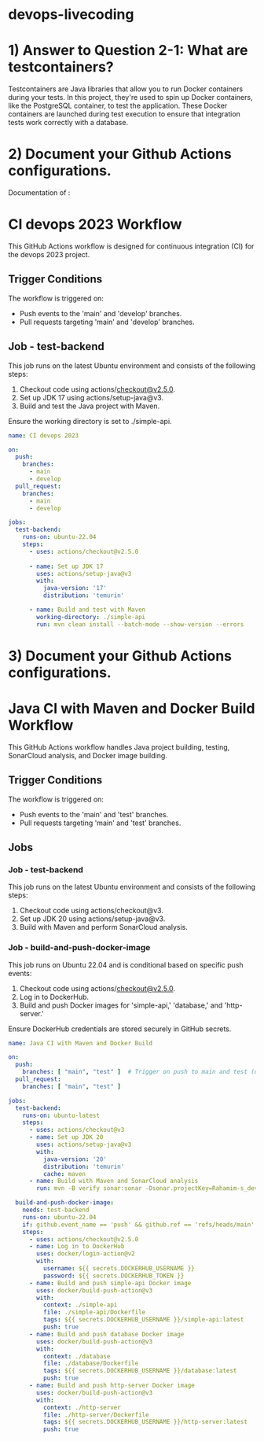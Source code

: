 # devops-livecoding



# 1) Answer to Question 2-1: What are testcontainers?

Testcontainers are Java libraries that allow you to run Docker containers during your tests. In this project, they're used to spin up Docker containers, like the PostgreSQL container, to test the application. These Docker containers are launched during test execution to ensure that integration tests work correctly with a database.


# 2) Document your Github Actions configurations.
Documentation of :
# CI devops 2023 Workflow

This GitHub Actions workflow is designed for continuous integration (CI) for the devops 2023 project.

## Trigger Conditions
The workflow is triggered on:
- Push events to the 'main' and 'develop' branches.
- Pull requests targeting 'main' and 'develop' branches.

## Job - test-backend
This job runs on the latest Ubuntu environment and consists of the following steps:

1. Checkout code using actions/checkout@v2.5.0.
2. Set up JDK 17 using actions/setup-java@v3.
3. Build and test the Java project with Maven.

Ensure the working directory is set to ./simple-api.

```yaml
name: CI devops 2023

on:
  push:
    branches:
      - main
      - develop
  pull_request:
    branches:
      - main
      - develop

jobs:
  test-backend:
    runs-on: ubuntu-22.04
    steps:
      - uses: actions/checkout@v2.5.0
      
      - name: Set up JDK 17
        uses: actions/setup-java@v3
        with:
          java-version: '17'
          distribution: 'temurin'

      - name: Build and test with Maven
        working-directory: ./simple-api
        run: mvn clean install --batch-mode --show-version --errors
```

# 3) Document your Github Actions configurations.

# Java CI with Maven and Docker Build Workflow

This GitHub Actions workflow handles Java project building, testing, SonarCloud analysis, and Docker image building.

## Trigger Conditions
The workflow is triggered on:
- Push events to the 'main' and 'test' branches.
- Pull requests targeting 'main' and 'test' branches.

## Jobs
### Job - test-backend
This job runs on the latest Ubuntu environment and consists of the following steps:

1. Checkout code using actions/checkout@v3.
2. Set up JDK 20 using actions/setup-java@v3.
3. Build with Maven and perform SonarCloud analysis.

### Job - build-and-push-docker-image
This job runs on Ubuntu 22.04 and is conditional based on specific push events:

1. Checkout code using actions/checkout@v2.5.0.
2. Log in to DockerHub.
3. Build and push Docker images for 'simple-api,' 'database,' and 'http-server.'

Ensure DockerHub credentials are stored securely in GitHub secrets.

```yaml
name: Java CI with Maven and Docker Build

on:
  push:
    branches: [ "main", "test" ]  # Trigger on push to main and test (develop in your terms)
  pull_request:
    branches: [ "main", "test" ]  

jobs:
  test-backend:
    runs-on: ubuntu-latest
    steps:
      - uses: actions/checkout@v3
      - name: Set up JDK 20
        uses: actions/setup-java@v3
        with:
          java-version: '20'
          distribution: 'temurin'
          cache: maven
      - name: Build with Maven and SonarCloud analysis
        run: mvn -B verify sonar:sonar -Dsonar.projectKey=Rahamim-s_devops-livecoding -Dsonar.organization=sonarara -Dsonar.host.url=https://sonarcloud.io -Dsonar.login=${{ secrets.SONAR_TOKEN }} --file ./simple-api/pom.xml

  build-and-push-docker-image:
    needs: test-backend
    runs-on: ubuntu-22.04
    if: github.event_name == 'push' && github.ref == 'refs/heads/main'
    steps:
      - uses: actions/checkout@v2.5.0
      - name: Log in to DockerHub
        uses: docker/login-action@v2
        with:
          username: ${{ secrets.DOCKERHUB_USERNAME }}
          password: ${{ secrets.DOCKERHUB_TOKEN }}
      - name: Build and push simple-api Docker image
        uses: docker/build-push-action@v3
        with:
          context: ./simple-api
          file: ./simple-api/Dockerfile
          tags: ${{ secrets.DOCKERHUB_USERNAME }}/simple-api:latest
          push: true
      - name: Build and push database Docker image
        uses: docker/build-push-action@v3
        with:
          context: ./database
          file: ./database/Dockerfile
          tags: ${{ secrets.DOCKERHUB_USERNAME }}/database:latest
          push: true
      - name: Build and push http-server Docker image
        uses: docker/build-push-action@v3
        with:
          context: ./http-server
          file: ./http-server/Dockerfile
          tags: ${{ secrets.DOCKERHUB_USERNAME }}/http-server:latest
          push: true
```
